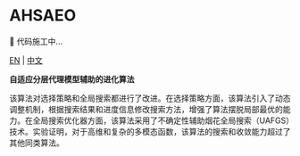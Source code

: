# AHSAEO

🚧 代码施工中...

<a href="./README.md">EN</a> | <a href="./README_zh-CN.md">中文</a>

**自适应分层代理模型辅助的进化算法**

该算法对选择策略和全局搜索都进行了改进。在选择策略方面，该算法引入了动态调整机制，根据搜索结果和进度信息修改搜索方法，增强了算法摆脱局部最优的能力。在全局搜索优化器方面，该算法采用了不确定性辅助烟花全局搜索（UAFGS）技术。实验证明，对于高维和复杂的多模态函数，该算法的搜索和收敛能力超过了其他同类算法。